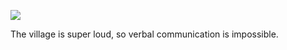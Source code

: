 ![](https://i.imgur.com/nVjV1BJ.jpg)

The village is super loud, so verbal communication is impossible.
